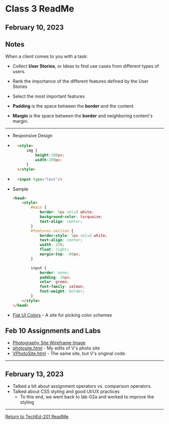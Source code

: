 # Class 3 ReadMe

## February 10, 2023

## Notes

When a client comes to you with a task:

- Collect **User Stories**, or Ideas to find use cases from different types of users.
- Rank the importance of the different features defined by the User Stories
- Select the most important features  
  
- **Padding** is the space between the **border** and the content.
- **Margin** is the space between the **border** and neighboring content's margin.

***

- Responsive Design

- ```html
    <style>
        img {
            height:200px;
            width:200px;
        }
    </style>
    ```

- ```html
    <input type="text"/>
    ```

- Sample

    ```html
    <head>
        <style>
            #main {
                border: 5px solid white;
                background-color: turquoise;
                text-align: center;
            }
            #features-section {
                border-style: 5px solid white;
                text-align: center;
                width: 25%;
                float: right;
                margin-top: -80px;
            }

            input {
                border: none;
                padding: 10px;
                color: green;
                font-family: salmon;
                font-weight: bolder;
            }
        </style>
    </head>
    ```

- [Flat UI Colors](https://flatuicolors.com/) - A site for picking color schemes

## Feb 10 Assignments and Labs

- [Photography Site Wireframe Image](/code/photosite/PhotographySiteWireframe.jpg)
- [photosite.html](/code/photosite/photosite.html) - My edits of V's photo site
- [VPhotoSite.html](/vcode/VPhotoSite.html) - The same site, but V's original code.

***

## February 13, 2023

- Talked a bit about assignment operators vs. comparison operators.
- Talked about CSS styling and good UI/UX practices
  - To this end, we went back to lab-02a and worked to improve the styling

***

[Return to TechEd-201 ReadMe](/README.md)

